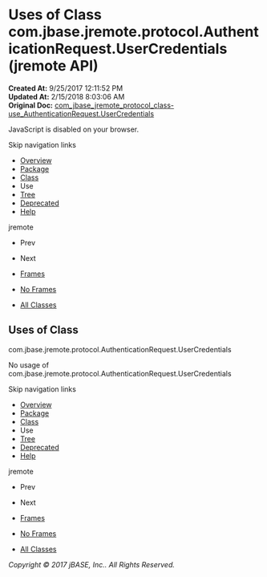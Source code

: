 # Uses of Class com.jbase.jremote.protocol.AuthenticationRequest.UserCredentials (jremote   API)

**Created At:** 9/25/2017 12:11:52 PM  
**Updated At:** 2/15/2018 8:03:06 AM  
**Original Doc:** [com_jbase_jremote_protocol_class-use_AuthenticationRequest.UserCredentials](https://docs.jbase.com/39271-class-use/com_jbase_jremote_protocol_class-use_AuthenticationRequest.UserCredentials)  

<!--<br>    try {<br>        if (location.href.indexOf('is-external=true') == -1) {<br>            parent.document.title="Uses of Class com.jbase.jremote.protocol.AuthenticationRequest.UserCredentials (jremote   API)";<br>        }<br>    }<br>    catch(err) {<br>    }<br>//-->
JavaScript is disabled on your browser.

Skip navigation links

- [Overview](../../../../../overview-summary.html)
- [Package](./../../com.jbase.jremote.protocol-%28jremote-api%29)
- [Class](/39270-protocol/com_jbase_jremote_protocol_AuthenticationRequest.UserCredentials "class in com.jbase.jremote.protocol")
- Use
- [Tree](./../../com.jbase.jremote.protocol-class-hierarchy-%28jremote---api%29)
- [Deprecated](../../../../../deprecated-list.html)
- [Help](../../../../../help-doc.html)


jremote <br>

- Prev
- Next


- [Frames](../../../../../index.html?com/jbase/jremote/protocol/class-use//39271-class-use/com_jbase_jremote_protocol_class-use_AuthenticationRequest.UserCredentials)
- [No Frames](/39271-class-use/com_jbase_jremote_protocol_class-use_AuthenticationRequest.UserCredentials)


- [All Classes](../../../../../allclasses-noframe.html)


<!--<br>  allClassesLink = document.getElementById("allclasses\_navbar\_top");<br>  if(window==top) {<br>    allClassesLink.style.display = "block";<br>  }<br>  else {<br>    allClassesLink.style.display = "none";<br>  }<br>  //-->

## Uses of Class
com.jbase.jremote.protocol.AuthenticationRequest.UserCredentials

No usage of com.jbase.jremote.protocol.AuthenticationRequest.UserCredentials

Skip navigation links

- [Overview](../../../../../overview-summary.html)
- [Package](./../../com.jbase.jremote.protocol-%28jremote-api%29)
- [Class](/39270-protocol/com_jbase_jremote_protocol_AuthenticationRequest.UserCredentials "class in com.jbase.jremote.protocol")
- Use
- [Tree](./../../com.jbase.jremote.protocol-class-hierarchy-%28jremote---api%29)
- [Deprecated](../../../../../deprecated-list.html)
- [Help](../../../../../help-doc.html)


jremote <br>

- Prev
- Next


- [Frames](../../../../../index.html?com/jbase/jremote/protocol/class-use//39271-class-use/com_jbase_jremote_protocol_class-use_AuthenticationRequest.UserCredentials)
- [No Frames](/39271-class-use/com_jbase_jremote_protocol_class-use_AuthenticationRequest.UserCredentials)


- [All Classes](../../../../../allclasses-noframe.html)


<!--<br>  allClassesLink = document.getElementById("allclasses\_navbar\_bottom");<br>  if(window==top) {<br>    allClassesLink.style.display = "block";<br>  }<br>  else {<br>    allClassesLink.style.display = "none";<br>  }<br>  //-->

*Copyright © 2017 jBASE, Inc.. All Rights Reserved.*
